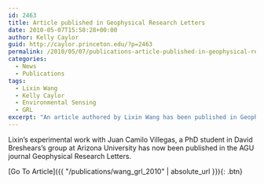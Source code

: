 ```yaml
---
id: 2463
title: Article published in Geophysical Research Letters
date: 2010-05-07T15:50:28+00:00
author: Kelly Caylor
guid: http://caylor.princeton.edu/?p=2463
permalink: /2010/05/07/publications-article-published-in-geophysical-research-letters/
categories:
  - News
  - Publications
tags:
  - Lixin Wang
  - Kelly Caylor
  - Environmental Sensing
  - GRL
excerpt: "An article authored by Lixin Wang has been published in Geophysical Research Letters. The manuscript provides an experimental verification of the utility of stable isotopes to detect shifts in evapotranspiration partitioning."
---
```

Lixin’s experimental work with Juan Camilo Villegas, a PhD student in David Breshears&#8217;s group at Arizona University has now been published in the AGU journal Geophysical Research Letters. 

[Go To Article]({{ "/publications/wang_grl_2010" | absolute_url }}){: .btn}
